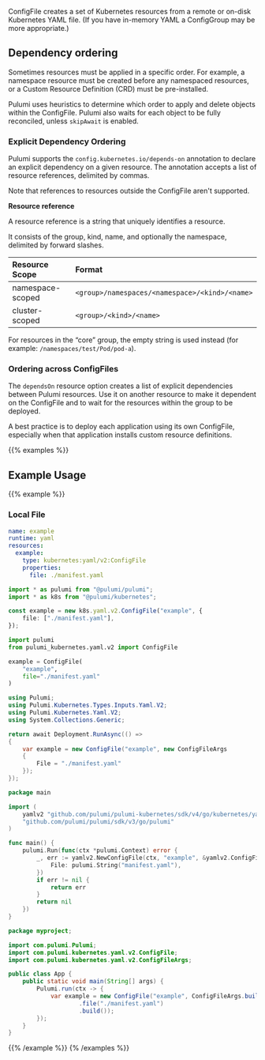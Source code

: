 ConfigFile creates a set of Kubernetes resources from a remote or on-disk Kubernetes YAML file.
(If you have in-memory YAML a ConfigGroup may be more appropriate.)

## Dependency ordering
Sometimes resources must be applied in a specific order. For example, a namespace resource must be
created before any namespaced resources, or a Custom Resource Definition (CRD) must be pre-installed.

Pulumi uses heuristics to determine which order to apply and delete objects within the ConfigFile.  Pulumi also
waits for each object to be fully reconciled, unless `skipAwait` is enabled.

### Explicit Dependency Ordering
Pulumi supports the `config.kubernetes.io/depends-on` annotation to declare an explicit dependency on a given resource.
The annotation accepts a list of resource references, delimited by commas. 

Note that references to resources outside the ConfigFile aren't supported.

**Resource reference**

A resource reference is a string that uniquely identifies a resource.

It consists of the group, kind, name, and optionally the namespace, delimited by forward slashes.

| Resource Scope   | Format                                         |
| :--------------- | :--------------------------------------------- |
| namespace-scoped | `<group>/namespaces/<namespace>/<kind>/<name>` |
| cluster-scoped   | `<group>/<kind>/<name>`                        |

For resources in the “core” group, the empty string is used instead (for example: `/namespaces/test/Pod/pod-a`).

### Ordering across ConfigFiles
The `dependsOn` resource option creates a list of explicit dependencies between Pulumi resources.
Use it on another resource to make it dependent on the ConfigFile and to wait for the resources within
the group to be deployed.

A best practice is to deploy each application using its own ConfigFile, especially when that application
installs custom resource definitions.

{{% examples %}}
## Example Usage
{{% example %}}
### Local File

```yaml
name: example
runtime: yaml
resources:
  example:
    type: kubernetes:yaml/v2:ConfigFile
    properties:
      file: ./manifest.yaml
```
```typescript
import * as pulumi from "@pulumi/pulumi";
import * as k8s from "@pulumi/kubernetes";

const example = new k8s.yaml.v2.ConfigFile("example", {
    file: ["./manifest.yaml"],
});
```
```python
import pulumi
from pulumi_kubernetes.yaml.v2 import ConfigFile

example = ConfigFile(
    "example",
    file="./manifest.yaml"
)
```
```csharp
using Pulumi;
using Pulumi.Kubernetes.Types.Inputs.Yaml.V2;
using Pulumi.Kubernetes.Yaml.V2;
using System.Collections.Generic;

return await Deployment.RunAsync(() =>
{
    var example = new ConfigFile("example", new ConfigFileArgs
    {
        File = "./manifest.yaml"
    });
});
```
```go
package main

import (
	yamlv2 "github.com/pulumi/pulumi-kubernetes/sdk/v4/go/kubernetes/yaml/v2"
	"github.com/pulumi/pulumi/sdk/v3/go/pulumi"
)

func main() {
	pulumi.Run(func(ctx *pulumi.Context) error {
		_, err := yamlv2.NewConfigFile(ctx, "example", &yamlv2.ConfigFileArgs{
			File: pulumi.String("manifest.yaml"),
		})
		if err != nil {
			return err
		}
		return nil
	})
}
```
```java
package myproject;

import com.pulumi.Pulumi;
import com.pulumi.kubernetes.yaml.v2.ConfigFile;
import com.pulumi.kubernetes.yaml.v2.ConfigFileArgs;

public class App {
    public static void main(String[] args) {
        Pulumi.run(ctx -> {
            var example = new ConfigFile("example", ConfigFileArgs.builder()
                    .file("./manifest.yaml")
                    .build());
        });
    }
}
```
{{% /example %}}
{% /examples %}}
